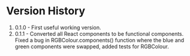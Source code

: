 # Version History

1. 0.1.0 - First useful working version.
2. 0.1.1 - Converted all React components to be functional components. Fixed a bug in RGBColour.components() function
   where the blue and green components were swapped, added tests for RGBColour.
